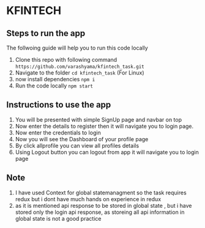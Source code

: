 # KFINTECH


## Steps to run the app
The follwoing guide will help you to run this code locally

1. Clone this repo with following command `https://github.com/varashyama/kfintech_task.git`
2. Navigate to the folder `cd kfintech_task` (For Linux)
3. now install dependencies `npm i`
4. Run the code locally `npm start`




## Instructions to use the app

1.  You will be presented with simple SignUp page and navbar on top
2. Now enter the details to register then it will navigate you to login page.
3. Now enter the credentials to login
4. Now you will see the Dashboard of your profile page 
6. By click allprofile you can view all profiles details
7. Using Logout  button you can logout from app it will navigate you to login page

## Note

1. I have used Context for global statemanagment so the task requires redux but i dont have much hands on experience in redux
2. as it is mentioned api response to be stored in global state , but i have stored only the login api response, as storeing all api information in global state is not a good practice


